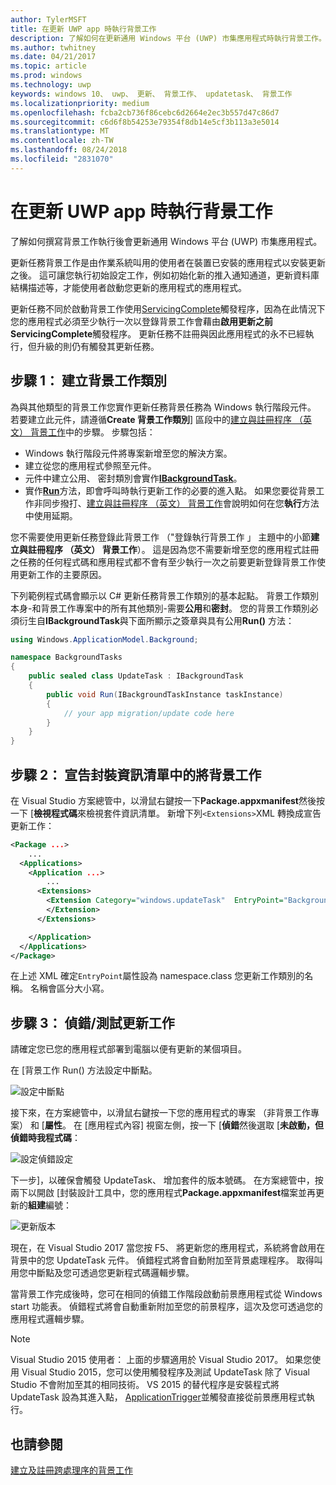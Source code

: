 ```yaml
---
author: TylerMSFT
title: 在更新 UWP app 時執行背景工作
description: 了解如何在更新通用 Windows 平台 (UWP) 市集應用程式時執行背景工作。
ms.author: twhitney
ms.date: 04/21/2017
ms.topic: article
ms.prod: windows
ms.technology: uwp
keywords: windows 10、 uwp、 更新、 背景工作、 updatetask、 背景工作
ms.localizationpriority: medium
ms.openlocfilehash: fcba2cb736f86cebc6d2664e2ec3b557d47c86d7
ms.sourcegitcommit: c6d6f8b54253e79354f8db14e5cf3b113a3e5014
ms.translationtype: MT
ms.contentlocale: zh-TW
ms.lasthandoff: 08/24/2018
ms.locfileid: "2831070"
---
```

# <a name="run-a-background-task-when-your-uwp-app-is-updated"></a>在更新 UWP app 時執行背景工作

了解如何撰寫背景工作執行後會更新通用 Windows 平台 (UWP) 市集應用程式。

更新任務背景工作是由作業系統叫用的使用者在裝置已安裝的應用程式以安裝更新之後。 這可讓您執行初始設定工作，例如初始化新的推入通知通道，更新資料庫結構描述等，才能使用者啟動您更新的應用程式的應用程式。

更新任務不同於啟動背景工作使用[ServicingComplete](https://docs.microsoft.com/uwp/api/Windows.ApplicationModel.Background.SystemTriggerType)觸發程序，因為在此情況下您的應用程式必須至少執行一次以登錄背景工作會藉由**啟用更新之前ServicingComplete**觸發程序。  更新任務不註冊與因此應用程式的永不已經執行，但升級的則仍有觸發其更新任務。

## <a name="step-1-create-the-background-task-class"></a>步驟 1： 建立背景工作類別

為與其他類型的背景工作您實作更新任務背景任務為 Windows 執行階段元件。 若要建立此元件，請遵循**Create 背景工作類別**] 區段中的[建立與註冊程序 （英文） 背景工作](https://docs.microsoft.com/windows/uwp/launch-resume/create-and-register-a-background-task)中的步驟。 步驟包括：

- Windows 執行階段元件將專案新增至您的解決方案。
- 建立從您的應用程式參照至元件。
- 元件中建立公用、 密封類別會實作[**IBackgroundTask**](https://msdn.microsoft.com/library/windows/apps/br224794)。
- 實作[**Run**](https://msdn.microsoft.com/library/windows/apps/br224811)方法，即會呼叫時執行更新工作的必要的進入點。 如果您要從背景工作非同步撥打、[建立與註冊程序 （英文） 背景工作](https://docs.microsoft.com/windows/uwp/launch-resume/create-and-register-a-background-task)會說明如何在您**執行**方法中使用延期。

您不需要使用更新任務登錄此背景工作 （"登錄執行背景工作 」 主題中的小節**建立與註冊程序 （英文） 背景工作**）。 這是因為您不需要新增至您的應用程式註冊之任務的任何程式碼和應用程式都不會有至少執行一次之前要更新登錄背景工作使用更新工作的主要原因。

下列範例程式碼會顯示以 C# 更新任務背景工作類別的基本起點。 背景工作類別本身-和背景工作專案中的所有其他類別-需要**公用**和**密封**。 您的背景工作類別必須衍生自**IBackgroundTask**與下面所顯示之簽章與具有公用**Run()** 方法：

```cs
using Windows.ApplicationModel.Background;

namespace BackgroundTasks
{
    public sealed class UpdateTask : IBackgroundTask
    {
        public void Run(IBackgroundTaskInstance taskInstance)
        {
            // your app migration/update code here
        }
    }
}
```

## <a name="step-2-declare-your-background-task-in-the-package-manifest"></a>步驟 2： 宣告封裝資訊清單中的將背景工作

在 Visual Studio 方案總管中，以滑鼠右鍵按一下**Package.appxmanifest**然後按一下 [**檢視程式碼**來檢視套件資訊清單。 新增下列`<Extensions>`XML 轉換成宣告更新工作：

```XML
<Package ...>
    ...
  <Applications>  
    <Application ...>  
        ...
      <Extensions>  
        <Extension Category="windows.updateTask"  EntryPoint="BackgroundTasks.UpdateTask">  
        </Extension>  
      </Extensions>

    </Application>  
  </Applications>  
</Package>
```

在上述 XML 確定`EntryPoint`屬性設為 namespace.class 您更新工作類別的名稱。 名稱會區分大小寫。

## <a name="step-3-debugtest-your-update-task"></a>步驟 3： 偵錯/測試更新工作

請確定您已您的應用程式部署到電腦以便有更新的某個項目。

在 [背景工作 Run() 方法設定中斷點。

![設定中斷點](images/run-func-breakpoint.png)

接下來，在方案總管中，以滑鼠右鍵按一下您的應用程式的專案 （非背景工作專案） 和 [**屬性**。 在 [應用程式內容] 視窗左側，按一下 [**偵錯**然後選取 [**未啟動，但偵錯時我程式碼**：

![設定偵錯設定](images/do-not-launch-but-debug.png)

下一步]，以確保會觸發 UpdateTask、 增加套件的版本號碼。 在方案總管中，按兩下以開啟 [封裝設計工具中，您的應用程式**Package.appxmanifest**檔案並再更新的**組建**編號：

![更新版本](images/bump-version.png)

現在，在 Visual Studio 2017 當您按 F5、 將更新您的應用程式，系統將會啟用在背景中的您 UpdateTask 元件。 偵錯程式將會自動附加至背景處理程序。 取得叫用您中斷點及您可透過您更新程式碼邏輯步驟。

當背景工作完成後時，您可在相同的偵錯工作階段啟動前景應用程式從 Windows start 功能表。 偵錯程式將會自動重新附加至您的前景程序，這次及您可透過您的應用程式邏輯步驟。

> [!NOTE]
> Visual Studio 2015 使用者： 上面的步驟適用於 Visual Studio 2017。 如果您使用 Visual Studio 2015，您可以使用觸發程序及測試 UpdateTask 除了 Visual Studio 不會附加至其的相同技術。 VS 2015 的替代程序是安裝程式將 UpdateTask 設為其進入點， [ApplicationTrigger](https://docs.microsoft.com/windows/uwp/launch-resume/trigger-background-task-from-app)並觸發直接從前景應用程式執行。

## <a name="see-also"></a>也請參閱

[建立及註冊跨處理序的背景工作](https://docs.microsoft.com/windows/uwp/launch-resume/create-and-register-a-background-task)
